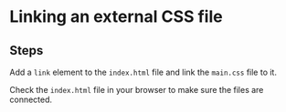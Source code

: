 # Linking an external CSS file

## Steps

Add a `link` element to the `index.html` file and link the `main.css` file to it.

Check the `index.html` file in your browser to make sure the files are connected.
